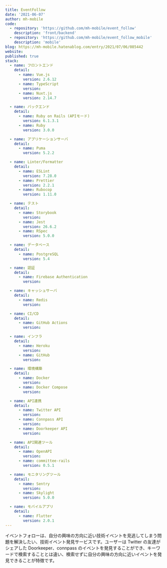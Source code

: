 ```yaml
---
title: EventFollow
date: '2021-06-07'
author: mh-mobile
code:
  - repository: 'https://github.com/mh-mobile/event_follow'
    description: 'front/backend'
  - repository: 'https://github.com/mh-mobile/event_follow_mobile'
    description: 'mobile'
blog: https://mh-mobile.hatenablog.com/entry/2021/07/06/085442
website:
published: true
stack:
  - name: フロントエンド
    detail:
      - name: Vue.js
        version: 2.6.12
      - name: TypeScript
        version:
      - name: Nuxt.js
        version: 2.14.7

  - name: バックエンド
    detail:
      - name: Ruby on Rails (APIモード)
        version: 6.1.3.1
      - name: Ruby
        version: 3.0.0

  - name: アプリケーションサーバ
    detail:
      - name: Puma
        version: 5.2.2

  - name: Linter/Formatter
    detail:
      - name: ESLint
        version: 7.28.0
      - name: Prettier
        version: 2.2.1
      - name: Rubocop
        version: 1.11.0

  - name: テスト
    detail:
      - name: Storybook
        version:
      - name: Jest
        version: 26.6.2
      - name: RSpec
        version: 5.0.0

  - name: データベース
    detail:
      - name: PostgreSQL
        version: 5.4

  - name: 認証
    detail:
      - name: Firebase Authentication
        version:

  - name: キャッシュサーバ
    detail:
      - name: Redis
        version:

  - name: CI/CD
    detail:
      - name: GitHub Actions
        version:

  - name: インフラ
    detail:
      - name: Heroku
        version:
      - name: GitHub
        version:

  - name: 環境構築
    detail:
      - name: Docker
        version:
      - name: Docker Compose
        version:

  - name: API連携
    detail:
      - name: Twitter API
        version:
      - name: Connpass API
        version:
      - name: Doorkeeper API
        version:

  - name: API関連ツール
    detail:
      - name: OpenAPI
        version:
      - name: committee-rails
        version: 0.5.1

  - name: モニタリングツール
    detail:
      - name: Sentry
        version:
      - name: Skylight
        version: 5.0.0

  - name: モバイルアプリ
    detail:
      - name: Flutter
        version: 2.0.1
---
```


イベントフォローは、自分の興味の方向に近い技術イベントを見逃してしまう問題を解決したい、技術イベント発見サービスです。ユーザーは Twitter の友達がシェアした Doorkeeper、connpass のイベントを発見することができ、キーワードで検索することとは違い、検索せずに自分の興味の方向に近いイベントを発見できることが特徴です。
